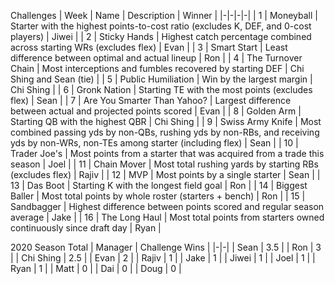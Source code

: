Challenges
| Week | Name | Description | Winner |
|-|-|-|-|
| 1 | Moneyball | Starter with the highest points-to-cost ratio (excludes K, DEF, and 0-cost players) | Jiwei |
| 2 | Sticky Hands | Highest catch percentage combined across starting WRs (excludes flex) | Evan |
| 3 | Smart Start | Least difference between optimal and actual lineup | Ron |
| 4 | The Turnover Chain | Most interceptions and fumbles recovered by starting DEF | Chi Shing and Sean (tie) |
| 5 | Public Humiliation | Win by the largest margin | Chi Shing |
| 6 | Gronk Nation | Starting TE with the most points (excludes flex) | Sean |
| 7 | Are You Smarter Than Yahoo? | Largest difference between actual and projected points scored | Evan |
| 8 | Golden Arm | Starting QB with the highest QBR | Chi Shing |
| 9 | Swiss Army Knife | Most combined passing yds by non-QBs, rushing yds by non-RBs, and receiving yds by non-WRs, non-TEs among starter (including flex) | Sean |
| 10 | Trader Joe's | Most points from a starter that was acquired from a trade this season | Joel |
| 11 | Chain Mover | Most total rushing yards by starting RBs (excludes flex) | Rajiv |
| 12 | MVP | Most points by a single starter | Sean |
| 13 | Das Boot | Starting K with the longest field goal | Ron |
| 14 | Biggest Baller | Most total points by whole roster (starters + bench) | Ron |
| 15 | Sandbagger | Highest difference between points scored and regular season average | Jake |
| 16 | The Long Haul | Most total points from starters owned continuously since draft day | Ryan |

2020 Season Total
| Manager | Challenge Wins |
|-|-|
| Sean | 3.5 |
| Ron | 3 |
| Chi Shing | 2.5 |
| Evan | 2 |
| Rajiv | 1 |
| Jake | 1 |
| Jiwei | 1 |
| Joel | 1 |
| Ryan | 1 |
| Matt | 0 |
| Dai | 0 |
| Doug | 0 |
